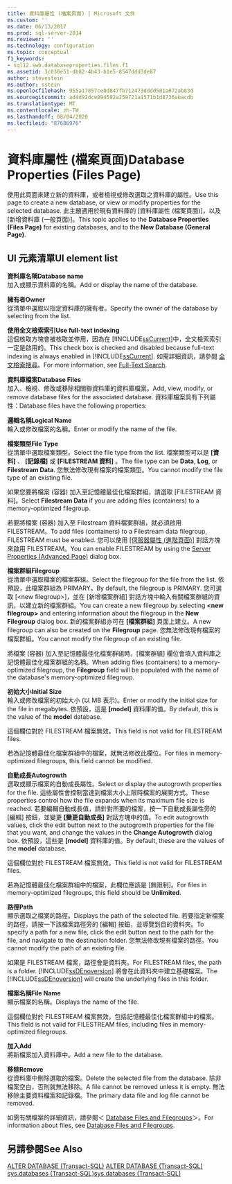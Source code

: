 ```yaml
---
title: 資料庫屬性 (檔案頁面) | Microsoft 文件
ms.custom: ''
ms.date: 06/13/2017
ms.prod: sql-server-2014
ms.reviewer: ''
ms.technology: configuration
ms.topic: conceptual
f1_keywords:
- sql12.swb.databaseproperties.files.f1
ms.assetid: 3c030e51-db82-4b43-b1e5-8547ddd3de87
author: stevestein
ms.author: sstein
ms.openlocfilehash: 955a17857ce0d847fb712473dddd581a072ab83d
ms.sourcegitcommit: ad4d92dce894592a259721a1571b1d8736abacdb
ms.translationtype: MT
ms.contentlocale: zh-TW
ms.lasthandoff: 08/04/2020
ms.locfileid: "87686976"
---
```

# <a name="database-properties-files-page"></a><span data-ttu-id="a861c-102">資料庫屬性 (檔案頁面)</span><span class="sxs-lookup"><span data-stu-id="a861c-102">Database Properties (Files Page)</span></span>
  <span data-ttu-id="a861c-103">使用此頁面來建立新的資料庫，或者檢視或修改選取之資料庫的屬性。</span><span class="sxs-lookup"><span data-stu-id="a861c-103">Use this page to create a new database, or view or modify properties for the selected database.</span></span> <span data-ttu-id="a861c-104">此主題適用於現有資料庫的 [資料庫屬性 (檔案頁面)]，以及 [新增資料庫 (一般頁面)]。</span><span class="sxs-lookup"><span data-stu-id="a861c-104">This topic applies to the **Database Properties (Files Page)** for existing databases, and to the **New Database (General Page)**.</span></span>  
  
## <a name="ui-element-list"></a><span data-ttu-id="a861c-105">UI 元素清單</span><span class="sxs-lookup"><span data-stu-id="a861c-105">UI element list</span></span>  
 <span data-ttu-id="a861c-106">**資料庫名稱**</span><span class="sxs-lookup"><span data-stu-id="a861c-106">**Database name**</span></span>  
 <span data-ttu-id="a861c-107">加入或顯示資料庫的名稱。</span><span class="sxs-lookup"><span data-stu-id="a861c-107">Add or display the name of the database.</span></span>  
  
 <span data-ttu-id="a861c-108">**擁有者**</span><span class="sxs-lookup"><span data-stu-id="a861c-108">**Owner**</span></span>  
 <span data-ttu-id="a861c-109">從清單中選取以指定資料庫的擁有者。</span><span class="sxs-lookup"><span data-stu-id="a861c-109">Specify the owner of the database by selecting from the list.</span></span>  
  
 <span data-ttu-id="a861c-110">**使用全文檢索索引**</span><span class="sxs-lookup"><span data-stu-id="a861c-110">**Use full-text indexing**</span></span>  
 <span data-ttu-id="a861c-111">這個核取方塊會被核取並停用，因為在 [!INCLUDE[ssCurrent](../../includes/sscurrent-md.md)]中，全文檢索索引一定是啟用的。</span><span class="sxs-lookup"><span data-stu-id="a861c-111">This check box is checked and disabled because full-text indexing is always enabled in [!INCLUDE[ssCurrent](../../includes/sscurrent-md.md)].</span></span> <span data-ttu-id="a861c-112">如需詳細資訊，請參閱 [全文檢索搜尋](../search/full-text-search.md)。</span><span class="sxs-lookup"><span data-stu-id="a861c-112">For more information, see [Full-Text Search](../search/full-text-search.md).</span></span>  
  
 <span data-ttu-id="a861c-113">**資料庫檔案**</span><span class="sxs-lookup"><span data-stu-id="a861c-113">**Database Files**</span></span>  
 <span data-ttu-id="a861c-114">加入、檢視、修改或移除相關聯資料庫的資料庫檔案。</span><span class="sxs-lookup"><span data-stu-id="a861c-114">Add, view, modify, or remove database files for the associated database.</span></span> <span data-ttu-id="a861c-115">資料庫檔案具有下列屬性：</span><span class="sxs-lookup"><span data-stu-id="a861c-115">Database files have the following properties:</span></span>  
  
 <span data-ttu-id="a861c-116">**邏輯名稱**</span><span class="sxs-lookup"><span data-stu-id="a861c-116">**Logical Name**</span></span>  
 <span data-ttu-id="a861c-117">輸入或修改檔案的名稱。</span><span class="sxs-lookup"><span data-stu-id="a861c-117">Enter or modify the name of the file.</span></span>  
  
 <span data-ttu-id="a861c-118">**檔案類型**</span><span class="sxs-lookup"><span data-stu-id="a861c-118">**File Type**</span></span>  
 <span data-ttu-id="a861c-119">從清單中選取檔案類型。</span><span class="sxs-lookup"><span data-stu-id="a861c-119">Select the file type from the list.</span></span> <span data-ttu-id="a861c-120">檔案類型可以是 **[資料]** 、 **[記錄檔]** 或 **[FILESTREAM 資料]** 。</span><span class="sxs-lookup"><span data-stu-id="a861c-120">The file type can be **Data**, **Log**, or **Filestream Data**.</span></span> <span data-ttu-id="a861c-121">您無法修改現有檔案的檔案類型。</span><span class="sxs-lookup"><span data-stu-id="a861c-121">You cannot modify the file type of an existing file.</span></span>  
  
 <span data-ttu-id="a861c-122">如果您要將檔案 (容器) 加入至記憶體最佳化檔案群組，請選取 [FILESTREAM 資料]。</span><span class="sxs-lookup"><span data-stu-id="a861c-122">Select **Filestream Data** if you are adding files (containers) to a memory-optimized filegroup.</span></span>  
  
 <span data-ttu-id="a861c-123">若要將檔案 (容器) 加入至 Filestream 資料檔案群組，就必須啟用 FILESTREAM。</span><span class="sxs-lookup"><span data-stu-id="a861c-123">To add files (containers) to a Filestream data filegroup, FILESTREAM must be enabled.</span></span> <span data-ttu-id="a861c-124">您可以使用 [[伺服器屬性 (進階頁面)]](../../database-engine/configure-windows/server-properties-advanced-page.md) 對話方塊來啟用 FILESTREAM。</span><span class="sxs-lookup"><span data-stu-id="a861c-124">You can enable FILESTREAM by using the [Server Properties (Advanced Page)](../../database-engine/configure-windows/server-properties-advanced-page.md) dialog box.</span></span>  
  
 <span data-ttu-id="a861c-125">**檔案群組**</span><span class="sxs-lookup"><span data-stu-id="a861c-125">**Filegroup**</span></span>  
 <span data-ttu-id="a861c-126">從清單中選取檔案的檔案群組。</span><span class="sxs-lookup"><span data-stu-id="a861c-126">Select the filegroup for the file from the list.</span></span> <span data-ttu-id="a861c-127">依預設，此檔案群組為 PRIMARY。</span><span class="sxs-lookup"><span data-stu-id="a861c-127">By default, the filegroup is PRIMARY.</span></span> <span data-ttu-id="a861c-128">您可選取 [\<new filegroup>]，並在 [新增檔案群組] 對話方塊中輸入有關檔案群組的資訊，以建立新的檔案群組。</span><span class="sxs-lookup"><span data-stu-id="a861c-128">You can create a new filegroup by selecting **\<new filegroup>** and entering information about the filegroup in the **New Filegroup** dialog box.</span></span> <span data-ttu-id="a861c-129">新的檔案群組亦可在 **[檔案群組]** 頁面上建立。</span><span class="sxs-lookup"><span data-stu-id="a861c-129">A new filegroup can also be created on the **Filegroup** page.</span></span> <span data-ttu-id="a861c-130">您無法修改現有檔案的檔案群組。</span><span class="sxs-lookup"><span data-stu-id="a861c-130">You cannot modify the filegroup of an existing file.</span></span>  
  
 <span data-ttu-id="a861c-131">將檔案 (容器) 加入至記憶體最佳化檔案群組時，[檔案群組] 欄位會填入資料庫之記憶體最佳化檔案群組的名稱。</span><span class="sxs-lookup"><span data-stu-id="a861c-131">When adding files (containers) to a memory-optimized filegroup, the **Filegroup** field will be populated with the name of the database's memory-optimized filegroup.</span></span>  
  
 <span data-ttu-id="a861c-132">**初始大小**</span><span class="sxs-lookup"><span data-stu-id="a861c-132">**Initial Size**</span></span>  
 <span data-ttu-id="a861c-133">輸入或修改檔案的初始大小 (以 MB 表示)。</span><span class="sxs-lookup"><span data-stu-id="a861c-133">Enter or modify the initial size for the file in megabytes.</span></span> <span data-ttu-id="a861c-134">依預設，這是 **[model]** 資料庫的值。</span><span class="sxs-lookup"><span data-stu-id="a861c-134">By default, this is the value of the **model** database.</span></span>  
  
 <span data-ttu-id="a861c-135">這個欄位對於 FILESTREAM 檔案無效。</span><span class="sxs-lookup"><span data-stu-id="a861c-135">This field is not valid for FILESTREAM files.</span></span>  
  
 <span data-ttu-id="a861c-136">若為記憶體最佳化檔案群組中的檔案，就無法修改此欄位。</span><span class="sxs-lookup"><span data-stu-id="a861c-136">For files in memory-optimized filegroups, this field cannot be modified.</span></span>  
  
 <span data-ttu-id="a861c-137">**自動成長**</span><span class="sxs-lookup"><span data-stu-id="a861c-137">**Autogrowth**</span></span>  
 <span data-ttu-id="a861c-138">選取或顯示檔案的自動成長屬性。</span><span class="sxs-lookup"><span data-stu-id="a861c-138">Select or display the autogrowth properties for the file.</span></span> <span data-ttu-id="a861c-139">這些屬性會控制當達到檔案大小上限時檔案的展開方式。</span><span class="sxs-lookup"><span data-stu-id="a861c-139">These properties control how the file expands when its maximum file size is reached.</span></span> <span data-ttu-id="a861c-140">若要編輯自動成長值，請針對所要的檔案，按一下自動成長屬性旁的 [編輯] 按鈕，並變更 **[變更自動成長]** 對話方塊中的值。</span><span class="sxs-lookup"><span data-stu-id="a861c-140">To edit autogrowth values, click the edit button next to the autogrowth properties for the file that you want, and change the values in the **Change Autogrowth** dialog box.</span></span> <span data-ttu-id="a861c-141">依預設，這些是 **[model]** 資料庫的值。</span><span class="sxs-lookup"><span data-stu-id="a861c-141">By default, these are the values of the **model** database.</span></span>  
  
 <span data-ttu-id="a861c-142">這個欄位對於 FILESTREAM 檔案無效。</span><span class="sxs-lookup"><span data-stu-id="a861c-142">This field is not valid for FILESTREAM files.</span></span>  
  
 <span data-ttu-id="a861c-143">若為記憶體最佳化檔案群組中的檔案，此欄位應該是 [無限制]。</span><span class="sxs-lookup"><span data-stu-id="a861c-143">For files in memory-optimized filegroups, this field should be **Unlimited**.</span></span>  
  
 <span data-ttu-id="a861c-144">**路徑**</span><span class="sxs-lookup"><span data-stu-id="a861c-144">**Path**</span></span>  
 <span data-ttu-id="a861c-145">顯示選取之檔案的路徑。</span><span class="sxs-lookup"><span data-stu-id="a861c-145">Displays the path of the selected file.</span></span> <span data-ttu-id="a861c-146">若要指定新檔案的路徑，請按一下該檔案路徑旁的 [編輯] 按鈕，並導覽到目的資料夾。</span><span class="sxs-lookup"><span data-stu-id="a861c-146">To specify a path for a new file, click the edit button next to the path for the file, and navigate to the destination folder.</span></span> <span data-ttu-id="a861c-147">您無法修改現有檔案的路徑。</span><span class="sxs-lookup"><span data-stu-id="a861c-147">You cannot modify the path of an existing file.</span></span>  
  
 <span data-ttu-id="a861c-148">如果是 FILESTREAM 檔案，路徑會是資料夾。</span><span class="sxs-lookup"><span data-stu-id="a861c-148">For FILESTREAM files, the path is a folder.</span></span> <span data-ttu-id="a861c-149">[!INCLUDE[ssDEnoversion](../../includes/ssdenoversion-md.md)] 將會在此資料夾中建立基礎檔案。</span><span class="sxs-lookup"><span data-stu-id="a861c-149">The [!INCLUDE[ssDEnoversion](../../includes/ssdenoversion-md.md)] will create the underlying files in this folder.</span></span>  
  
 <span data-ttu-id="a861c-150">**檔案名稱**</span><span class="sxs-lookup"><span data-stu-id="a861c-150">**File Name**</span></span>  
 <span data-ttu-id="a861c-151">顯示檔案的名稱。</span><span class="sxs-lookup"><span data-stu-id="a861c-151">Displays the name of the file.</span></span>  
  
 <span data-ttu-id="a861c-152">這個欄位對於 FILESTREAM 檔案無效，包括記憶體最佳化檔案群組中的檔案。</span><span class="sxs-lookup"><span data-stu-id="a861c-152">This field is not valid for FILESTREAM files, including files in memory-optimized filegroups.</span></span>  
  
 <span data-ttu-id="a861c-153">**加入**</span><span class="sxs-lookup"><span data-stu-id="a861c-153">**Add**</span></span>  
 <span data-ttu-id="a861c-154">將新檔案加入資料庫中。</span><span class="sxs-lookup"><span data-stu-id="a861c-154">Add a new file to the database.</span></span>  
  
 <span data-ttu-id="a861c-155">**移除**</span><span class="sxs-lookup"><span data-stu-id="a861c-155">**Remove**</span></span>  
 <span data-ttu-id="a861c-156">從資料庫中刪除選取的檔案。</span><span class="sxs-lookup"><span data-stu-id="a861c-156">Delete the selected file from the database.</span></span> <span data-ttu-id="a861c-157">除非檔案空白，否則就無法移除。</span><span class="sxs-lookup"><span data-stu-id="a861c-157">A file cannot be removed unless it is empty.</span></span> <span data-ttu-id="a861c-158">無法移除主要資料檔案和記錄檔。</span><span class="sxs-lookup"><span data-stu-id="a861c-158">The primary data file and log file cannot be removed.</span></span>  
  
 <span data-ttu-id="a861c-159">如需有關檔案的詳細資訊，請參閱＜ [Database Files and Filegroups](database-files-and-filegroups.md)＞。</span><span class="sxs-lookup"><span data-stu-id="a861c-159">For information about files, see [Database Files and Filegroups](database-files-and-filegroups.md).</span></span>  
  
## <a name="see-also"></a><span data-ttu-id="a861c-160">另請參閱</span><span class="sxs-lookup"><span data-stu-id="a861c-160">See Also</span></span>  
 <span data-ttu-id="a861c-161">[ALTER DATABASE &#40;Transact-SQL&#41;](/sql/t-sql/statements/alter-database-transact-sql) </span><span class="sxs-lookup"><span data-stu-id="a861c-161">[ALTER DATABASE &#40;Transact-SQL&#41;](/sql/t-sql/statements/alter-database-transact-sql) </span></span>  
 [<span data-ttu-id="a861c-162">sys.databases &#40;Transact-SQL&#41;</span><span class="sxs-lookup"><span data-stu-id="a861c-162">sys.databases &#40;Transact-SQL&#41;</span></span>](/sql/relational-databases/system-catalog-views/sys-databases-transact-sql)  
  
  
